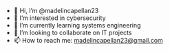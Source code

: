 - 👋 Hi, I’m @madelincapellan23
- 👀 I’m interested in cybersecurity
- 🌱 I’m currently learning systems engineering
- 💞️ I’m looking to collaborate on IT projects
- 📫 How to reach me: madelincapellan23@gmail.com

<!---
madelincapellan23/madelincapellan23 is a ✨ special ✨ repository because its `README.md` (this file) appears on your GitHub profile.
You can click the Preview link to take a look at your changes.
--->
